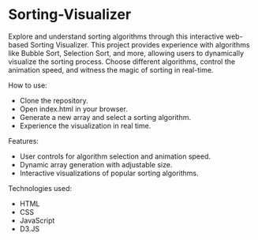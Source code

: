 # Sorting-Visualizer
Explore and understand sorting algorithms through this interactive web-based Sorting Visualizer. This project provides experience with algorithms like Bubble Sort, Selection Sort, and more, allowing users to dynamically visualize the sorting process. Choose different algorithms, control the animation speed, and witness the magic of sorting in real-time.

How to use:
- Clone the repository.
- Open index.html in your browser.
- Generate a new array and select a sorting algorithm.
- Experience the visualization in real time.

Features:
- User controls for algorithm selection and animation speed.
- Dynamic array generation with adjustable size.
- Interactive visualizations of popular sorting algorithms.

Technologies used:
- HTML
- CSS
- JavaScript
- D3.JS
